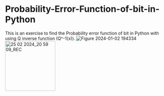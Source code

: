 # Probability-Error-Function-of-bit-in-Python
This is an exercise to find the Probability error function of bit in Python with using Q inverse function (Q^-1(x)).
![Figure 2024-01-02 194334](https://github.com/Panos994/Probability-Error-Function-of-bit-in-Python/assets/118283261/b5f1c7fc-efbc-4844-a4f1-f9ee5d01c152)
<img width="162" alt="25 02 2024_20 59 09_REC" src="https://github.com/Panos994/Probability-Error-Function-of-bit-in-Python/assets/118283261/7927dae7-ad45-4efd-b3fe-598f892693b7">
